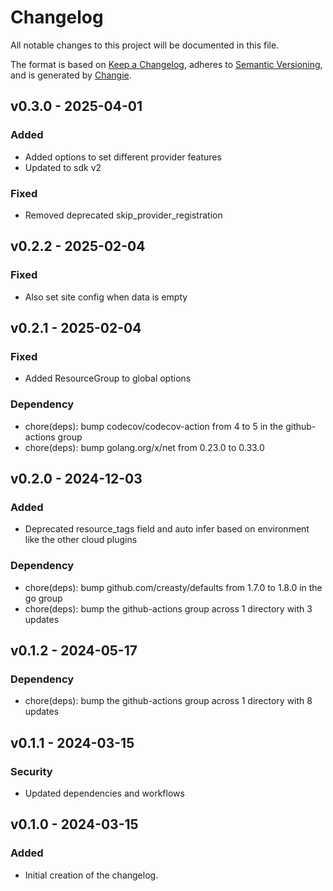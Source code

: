 # Changelog
All notable changes to this project will be documented in this file.

The format is based on [Keep a Changelog](https://keepachangelog.com/en/1.0.0/),
adheres to [Semantic Versioning](https://semver.org/spec/v2.0.0.html),
and is generated by [Changie](https://github.com/miniscruff/changie).


## v0.3.0 - 2025-04-01
### Added
* Added options to set different provider features
* Updated to sdk v2
### Fixed
* Removed deprecated skip_provider_registration

## v0.2.2 - 2025-02-04
### Fixed
* Also set site config when data is empty

## v0.2.1 - 2025-02-04
### Fixed
* Added ResourceGroup to global options
### Dependency
* chore(deps): bump codecov/codecov-action from 4 to 5 in the github-actions group
* chore(deps): bump golang.org/x/net from 0.23.0 to 0.33.0

## v0.2.0 - 2024-12-03
### Added
* Deprecated resource_tags field and auto infer based on environment like the other cloud plugins
### Dependency
* chore(deps): bump github.com/creasty/defaults from 1.7.0 to 1.8.0 in the go group
* chore(deps): bump the github-actions group across 1 directory with 3 updates

## v0.1.2 - 2024-05-17
### Dependency
* chore(deps): bump the github-actions group across 1 directory with 8 updates

## v0.1.1 - 2024-03-15
### Security
* Updated dependencies and workflows

## v0.1.0 - 2024-03-15
### Added
* Initial creation of the changelog.
